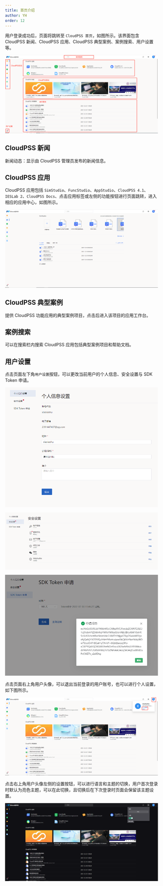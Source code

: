 ```yaml
---
title: 首页介绍
author: YH
order: 12
---
```



用户登录成功后，页面将跳转至 `CloudPSS 首页`，如图所示。该界面包含 CloudPSS 新闻、CloudPSS 应用、CloudPSS 典型案例、案例搜索、用户设置等。

![ CloudPSS 首页](./首页.png " CloudPSS 首页")

## CloudPSS 新闻

新闻动态：显示由 CloudPSS 管理员发布的新闻信息。

## CloudPSS 应用

CloudPSS 应用包括 `SimStudio`、`FuncStudio`、`AppStudio`、`CloudPSS 4.1`、`IESLab 2`、`CloudPSS Docs`、点击应用标签或左侧的功能按钮进行页面跳转，进入相应的应用中心，如图所示。  

![ SimStudio 应用中心](./功能应用.png " SimStudio 应用中心")

## CloudPSS 典型案例

提供 CloudPSS 功能应用的典型案例项目，点击后进入该项目的应用工作台。

## 案例搜索

可以在搜索栏内搜索 CloudPSS 应用包括典型案例项目和帮助文档。

## 用户设置
	
点击页面左下角`用户设置`按钮，可以更改当前用户的个人信息、安全设置与 SDK Token 申请。

![个人信息](./个人信息.png "个人信息")

![安全设置](./安全设置.png "安全设置")

![ SDK Token 申请](./SDKToken申请.png " SDK Token 申请")

点击页面右上角用户头像，可以退出当前登录的用户账号，也可以进行个人设置，如下图所示。

![退出登录](./退出登录.png "退出登录")

点击右上角用户头像左侧的设置按钮，可以进行语言和主题的切换，用户首次登录时默认为亮色主题，可以在此切换，且切换后在下次登录时页面会保留该主题设置。

![切换为暗色主题](./切换主题.png "切换为暗色主题")
